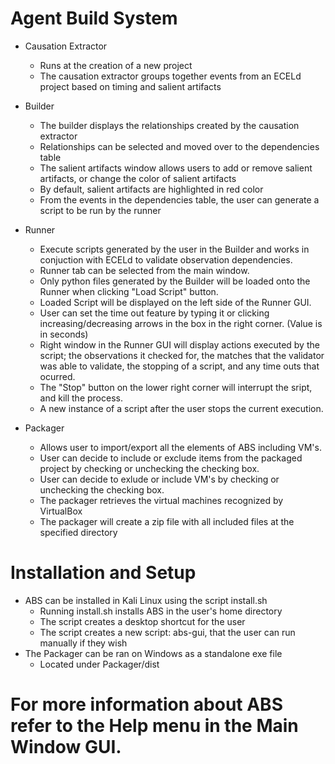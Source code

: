 # Agent Build System
- Causation Extractor
    - Runs at the creation of a new project
    - The causation extractor groups together events from an ECELd project based on timing and salient artifacts
- Builder
    - The builder displays the relationships created by the causation extractor
    - Relationships can be selected and moved over to the dependencies table
    - The salient artifacts window allows users to add or remove salient artifacts, or change the color of salient artifacts
    - By default, salient artifacts are highlighted in red color
    - From the events in the dependencies table, the user can generate a script to be run by the runner
- Runner
    - Execute scripts generated by the user in the Builder and works in conjuction with ECELd to validate observation dependencies.
    - Runner tab can be selected from the main window.
    - Only python files generated by the Builder will be loaded onto the Runner when clicking "Load Script" button.
    - Loaded Script will be displayed on the left side of the Runner GUI.
    - User can set the time out feature by typing it or clicking increasing/decreasing arrows in the box in the right
      corner. (Value is in seconds)
    - Right window in the Runner GUI will display actions executed by the script; the observations it checked for,
      the matches that the validator was able to validate, the stopping of a script, and any time outs that ocurred.
    - The "Stop" button on the lower right corner will interrupt the sript, and kill the process.
    - A new instance of a script after the user stops the current execution.

- Packager
    - Allows user to import/export all the elements of ABS including VM's.
    - User can decide to include or exclude items from the packaged project by checking or unchecking the checking box.
    - User can decide to exlude or include VM's by checking or unchecking the checking box.
    - The packager retrieves the virtual machines recognized by VirtualBox
    - The packager will create a zip file with all included files at the specified directory

# Installation and Setup
- ABS can be installed in Kali Linux using the script install.sh
    - Running install.sh installs ABS in the user's home directory
    - The script creates a desktop shortcut for the user
    - The script creates a new script: abs-gui, that the user can run manually if they wish
- The Packager can be ran on Windows as a standalone exe file
    - Located under Packager/dist

# For more information about ABS refer to the Help menu in the Main Window GUI.
